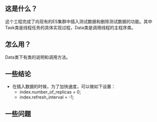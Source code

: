 ## 这是什么？
这个工程完成了向现有的ES集群中插入测试数据和删除测试数据的功能。其中Task类是线程任务的具体实现过程，Data类是调用线程的主程序类。

## 怎么用？
Data类下有类的说明和调用方法。

## 一些结论
* 在插入数据的时候，为了加快速度，可以做如下设置：
    * index.number_of_replicas = 0;
    * index.refresh_interval = -1;

## 一些问题

